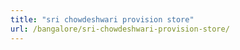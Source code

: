 ```yaml
---
title: "sri chowdeshwari provision store"
url: /bangalore/sri-chowdeshwari-provision-store/
---
```

